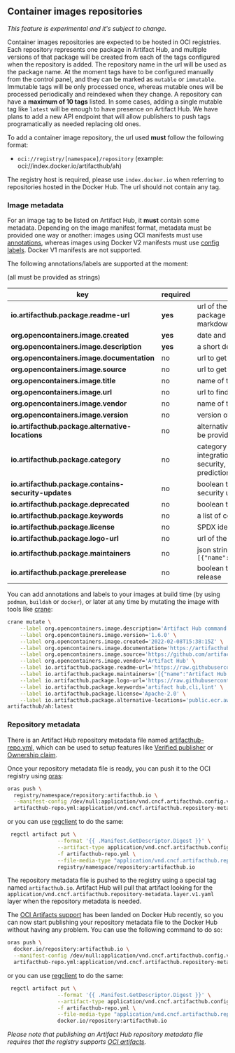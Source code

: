 ## Container images repositories

*This feature is experimental and it's subject to change.*

Container images repositories are expected to be hosted in OCI registries. Each repository represents one package in Artifact Hub, and multiple versions of that package will be created from each of the tags configured when the repository is added. The repository name in the url will be used as the package name. At the moment tags have to be configured manually from the control panel, and they can be marked as `mutable` or `immutable`. Immutable tags will be only processed once, whereas mutable ones will be processed periodically and reindexed when they change. A repository can have a **maximum of 10 tags** listed. In some cases, adding a single mutable tag like `latest` will be enough to have presence on Artifact Hub. We have plans to add a new API endpoint that will allow publishers to push tags programatically as needed replacing old ones.

To add a container image repository, the url used **must** follow the following format:

- `oci://registry/[namespace]/repository` (example: oci://index.docker.io/artifacthub/ah)

The registry host is required, please use `index.docker.io` when referring to repositories hosted in the Docker Hub. The url should not contain any tag.

### Image metadata

For an image tag to be listed on Artifact Hub, it **must** contain some metadata. Depending on the image manifest format, metadata must be provided one way or another: images using OCI manifests must use [annotations](https://github.com/opencontainers/image-spec/blob/main/annotations.md), whereas images using Docker V2 manifests must use [config labels](https://docs.docker.com/engine/reference/builder/#label). Docker V1 manifests are not supported.

The following annotations/labels are supported at the moment:

(all must be provided as strings)

| key                                                  | required | description                                                                                                                                                              |
| ---------------------------------------------------- | -------- | ------------------------------------------------------------------------------------------------------------------------------------------------------------------------ |
| **io.artifacthub.package.readme-url**                | **yes**  | url of the readme file (in markdown format) for this package version. Please make sure it points to a raw markdown document, not HTML                                    |
| **org.opencontainers.image.created**                 | **yes**  | date and time on which the image was built (RFC3339)                                                                                                                     |
| **org.opencontainers.image.description**             | **yes**  | a short description of the package                                                                                                                                       |
| **org.opencontainers.image.documentation**           | no       | url to get documentation on the image                                                                                                                                    |
| **org.opencontainers.image.source**                  | no       | url to get source code for building the image                                                                                                                            |
| **org.opencontainers.image.title**                   | no       | name of the package nicely formatted                                                                                                                                     |
| **org.opencontainers.image.url**                     | no       | url to find more information on the image                                                                                                                                |
| **org.opencontainers.image.vendor**                  | no       | name of the distributing entity, organization or individual                                                                                                              |
| **org.opencontainers.image.version**                 | no       | version of the packaged software                                                                                                                                         |
| **io.artifacthub.package.alternative-locations**     | no       | alternative locations where this image is hosted. They can be provided as a comma separated list of images urls                                                          |
| **io.artifacthub.package.category**                  | no       | category of the package (ai-machine-learning, database, integration-delivery, monitoring-logging, networking, security, storage, streaming-messaging or skip-prediction) |
| **io.artifacthub.package.contains-security-updates** | no       | boolean that indicates if this image version contains security updates                                                                                                   |
| **io.artifacthub.package.deprecated**                | no       | boolean that indicates if this image version is deprecated                                                                                                               |
| **io.artifacthub.package.keywords**                  | no       | a list of comma separated keywords about this image                                                                                                                      |
| **io.artifacthub.package.license**                   | no       | SPDX identifier of the package license                                                                                                                                   |
| **io.artifacthub.package.logo-url**                  | no       | url of the logo image                                                                                                                                                    |
| **io.artifacthub.package.maintainers**               | no       | json string with an array of maintainers. Example: `[{"name":"maintainer","email":"maintainer@email.com"}]`                                                              |
| **io.artifacthub.package.prerelease**                | no       | boolean that indicates if this image version is a pre-release                                                                                                            |

You can add annotations and labels to your images at build time (by using `podman`, `buildah` or `docker`), or later at any time by mutating the image with tools like [crane](https://github.com/google/go-containerregistry/tree/main/cmd/crane):

```sh
crane mutate \
    --label org.opencontainers.image.description='Artifact Hub command line tool' \
    --label org.opencontainers.image.version='1.6.0' \
    --label org.opencontainers.image.created='2022-02-08T15:38:15Z' \
    --label org.opencontainers.image.documentation='https://artifacthub.io/docs/topics/cli' \
    --label org.opencontainers.image.source='https://github.com/artifacthub/hub/tree/c2a6e0866ab13422221f2f458026b4506acd6b53/cmd/ah' \
    --label org.opencontainers.image.vendor='Artifact Hub' \
    --label io.artifacthub.package.readme-url='https://raw.githubusercontent.com/artifacthub/hub/c2a6e0866ab13422221f2f458026b4506acd6b53/docs/cli.md' \
    --label io.artifacthub.package.maintainers='[{"name":"Artifact Hub maintainers","email":"cncf-artifacthub-maintainers@lists.cncf.io"}]' \
    --label io.artifacthub.package.logo-url='https://raw.githubusercontent.com/artifacthub/hub/master/docs/logo/logo.svg' \
    --label io.artifacthub.package.keywords='artifact hub,cli,lint' \
    --label io.artifacthub.package.license='Apache-2.0' \
    --label io.artifacthub.package.alternative-locations='public.ecr.aws/artifacthub/ah:v1.6.0' \
artifacthub/ah:latest
```

### Repository metadata

There is an Artifact Hub repository metadata file named [artifacthub-repo.yml](https://github.com/artifacthub/hub/blob/master/docs/metadata/artifacthub-repo.yml), which can be used to setup features like [Verified publisher](https://github.com/artifacthub/hub/blob/master/docs/repositories.md#verified-publisher) or [Ownership claim](https://github.com/artifacthub/hub/blob/master/docs/repositories.md#ownership-claim).

Once your repository metadata file is ready, you can push it to the OCI registry using [oras](https://oras.land/cli/):

```bash
oras push \
  registry/namespace/repository:artifacthub.io \
  --manifest-config /dev/null:application/vnd.cncf.artifacthub.config.v1+yaml \
  artifacthub-repo.yml:application/vnd.cncf.artifacthub.repository-metadata.layer.v1.yaml
```

or you can use [regclient](https://github.com/regclient/regclient) to do the same:
```bash
 regctl artifact put \
                --format '{{ .Manifest.GetDescriptor.Digest }}' \
                --artifact-type application/vnd.cncf.artifacthub.config.v1+yaml \
                -f artifacthub-repo.yml \
                --file-media-type "application/vnd.cncf.artifacthub.repository-metadata.layer.v1.yaml" \
                registry/namespace/repository:artifacthub.io
```

The repository metadata file is pushed to the registry using a special tag named `artifacthub.io`. Artifact Hub will pull that artifact looking for the `application/vnd.cncf.artifacthub.repository-metadata.layer.v1.yaml` layer when the repository metadata is needed.

The [OCI Artifacts support](https://www.docker.com/blog/announcing-docker-hub-oci-artifacts-support/) has been landed on Docker Hub recently, so you can now start publishing your repository metadata file to the Docker Hub without having any problem. You can use the following command to do so:

```bash
oras push \
  docker.io/repository:artifacthub.io \
  --manifest-config /dev/null:application/vnd.cncf.artifacthub.config.v1+yaml \
  artifacthub-repo.yml:application/vnd.cncf.artifacthub.repository-metadata.layer.v1.yaml
```

or you can use [regclient](https://github.com/regclient/regclient) to do the same:

```bash
 regctl artifact put \
                --format '{{ .Manifest.GetDescriptor.Digest }}' \
                --artifact-type application/vnd.cncf.artifacthub.config.v1+yaml \
                -f artifacthub-repo.yml \
                --file-media-type "application/vnd.cncf.artifacthub.repository-metadata.layer.v1.yaml" \
                docker.io/repository:artifacthub.io
```

*Please note that publishing an Artifact Hub repository metadata file requires that the registry supports [OCI artifacts](https://oras.land/implementors/).*
